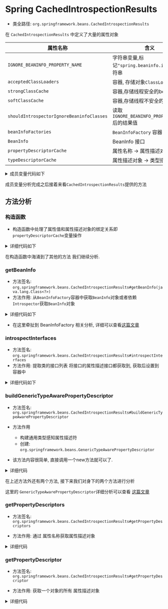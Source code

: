 # Spring CachedIntrospectionResults 
- 类全路径: `org.springframework.beans.CachedIntrospectionResults`

在 `CachedIntrospectionResults` 中定义了大量的属性对象





| 属性名称                                  | 含义                                            |
| ----------------------------------------- | ----------------------------------------------- |
| `IGNORE_BEANINFO_PROPERTY_NAME`           | 字符串变量,标记`"spring.beaninfo.ignore"`字符串 |
| `acceptedClassLoaders`                    | 容器, 存储对象`ClassLoader`                     |
| `strongClassCache`                        | 容器,存储线程安全的bean                         |
| `softClassCache`                          | 容器,存储线程不安全的bean                       |
| `shouldIntrospectorIgnoreBeaninfoClasses` | 读取`IGNORE_BEANINFO_PROPERTY_NAME`后的结果值   |
| `beanInfoFactories`                       | `BeanInfoFactory` 容器                          |
| `BeanInfo`                                | BeanInfo 接口                                   |
| `propertyDescriptorCache`                 | 属性名称 -> 属性描述对象                        |
| `typeDescriptorCache`                     | 属性描述对象 -> 类型描述对象                    |




<details>
<summary>成员变量代码如下</summary>


```java
public final class CachedIntrospectionResults {

   /**
    * System property that instructs Spring to use the {@link Introspector#IGNORE_ALL_BEANINFO}
    * mode when calling the JavaBeans {@link Introspector}: "spring.beaninfo.ignore", with a
    * value of "true" skipping the search for {@code BeanInfo} classes (typically for scenarios
    * where no such classes are being defined for beans in the application in the first place).
    * <p>The default is "false", considering all {@code BeanInfo} metadata classes, like for
    * standard {@link Introspector#getBeanInfo(Class)} calls. Consider switching this flag to
    * "true" if you experience repeated ClassLoader access for non-existing {@code BeanInfo}
    * classes, in case such access is expensive on startup or on lazy loading.
    * <p>Note that such an effect may also indicate a scenario where caching doesn't work
    * effectively: Prefer an arrangement where the Spring jars live in the same ClassLoader
    * as the application classes, which allows for clean caching along with the application's
    * lifecycle in any case. For a web application, consider declaring a local
    * {@link org.springframework.web.util.IntrospectorCleanupListener} in {@code web.xml}
    * in case of a multi-ClassLoader layout, which will allow for effective caching as well.
    * @see Introspector#getBeanInfo(Class, int)
    */
   public static final String IGNORE_BEANINFO_PROPERTY_NAME = "spring.beaninfo.ignore";

   /**
    * Set of ClassLoaders that this CachedIntrospectionResults class will always
    * accept classes from, even if the classes do not qualify as cache-safe.
    *
    * 容器, 存储对象`ClassLoader`
    */
   static final Set<ClassLoader> acceptedClassLoaders =
         Collections.newSetFromMap(new ConcurrentHashMap<>(16));

   /**
    * Map keyed by Class containing CachedIntrospectionResults, strongly held.
    * This variant is being used for cache-safe bean classes.
    * 容器,存储线程安全的bean
    */
   static final ConcurrentMap<Class<?>, CachedIntrospectionResults> strongClassCache =
         new ConcurrentHashMap<>(64);

   /**
    * Map keyed by Class containing CachedIntrospectionResults, softly held.
    * This variant is being used for non-cache-safe bean classes.
    * `容器,存储线程不安全的bean
    */
   static final ConcurrentMap<Class<?>, CachedIntrospectionResults> softClassCache =
         new ConcurrentReferenceHashMap<>(64);

   /**
    * 读取 spring.beaninfo.ignore 配置
    * 读取`IGNORE_BEANINFO_PROPERTY_NAME`后的结果值
    *
    */
   private static final boolean shouldIntrospectorIgnoreBeaninfoClasses =
         SpringProperties.getFlag(IGNORE_BEANINFO_PROPERTY_NAME);

   private static final Log logger = LogFactory.getLog(CachedIntrospectionResults.class);

   /**
    * Stores the BeanInfoFactory instances.
    * `BeanInfoFactory` 容器
    *  */
   private static final List<BeanInfoFactory> beanInfoFactories = SpringFactoriesLoader.loadFactories(
         BeanInfoFactory.class, CachedIntrospectionResults.class.getClassLoader());

   /**
    *  The BeanInfo object for the introspected bean class.
    *  BeanInfo 接口
    * */
   private final BeanInfo beanInfo;

   /**
    * PropertyDescriptor objects keyed by property name String.
    * 属性名称 -> 属性描述对象
    * */
   private final Map<String, PropertyDescriptor> propertyDescriptorCache;

   /**
    * TypeDescriptor objects keyed by PropertyDescriptor.
    * 属性描述对象 -> 类型描述对象
    * */
   private final ConcurrentMap<PropertyDescriptor, TypeDescriptor> typeDescriptorCache;
}
```

</details>





成员变量分析完成之后接着来看`CachedIntrospectionResults`提供的方法



## 方法分析



### 构造函数

- 构造函数中处理了属性值和属性描述对象的绑定关系即`propertyDescriptorCache`变量操作
<details>
<summary>详细代码如下</summary>





```java
private CachedIntrospectionResults(Class<?> beanClass) throws BeansException {
      // 获取 beanInfo
      this.beanInfo = getBeanInfo(beanClass);

      // 对象初始化
      this.propertyDescriptorCache = new LinkedHashMap<>();

      // This call is slow so we do it once.
      // 获取 beanInfo的属性描述对象列表
      PropertyDescriptor[] pds = this.beanInfo.getPropertyDescriptors();
      for (PropertyDescriptor pd : pds) {
         // 数据验证
         if (Class.class == beanClass &&
               ("classLoader".equals(pd.getName()) || "protectionDomain".equals(pd.getName()))) {
            // Ignore Class.getClassLoader() and getProtectionDomain() methods - nobody needs to bind to those
            continue;
         }
         // pd 数据修正
         pd = buildGenericTypeAwarePropertyDescriptor(beanClass, pd);
         // 建立 属性名称和属性描述符的绑定关系
         this.propertyDescriptorCache.put(pd.getName(), pd);
      }

      // Explicitly check implemented interfaces for setter/getter methods as well,
      // in particular for Java 8 default methods...
      Class<?> currClass = beanClass;
      while (currClass != null && currClass != Object.class) {
         // 接口检查
         introspectInterfaces(beanClass, currClass);
         currClass = currClass.getSuperclass();
      }

      this.typeDescriptorCache = new ConcurrentReferenceHashMap<>();
   }
}
```

</details>





在构造函数中海涌到了其他的方法 我们继续分析.



### getBeanInfo

- 方法签名: `org.springframework.beans.CachedIntrospectionResults#getBeanInfo(java.lang.Class<?>)`
- 方法作用: 从`BeanInfoFactory`容器中获取`BeanInfo`对象或者依赖`Introspector`获取`BeanInfo`对象

<details>
<summary>详细代码如下</summary>

```java
private static BeanInfo getBeanInfo(Class<?> beanClass) throws IntrospectionException {
   for (BeanInfoFactory beanInfoFactory : beanInfoFactories) {
      BeanInfo beanInfo = beanInfoFactory.getBeanInfo(beanClass);
      if (beanInfo != null) {
         return beanInfo;
      }
   }
   return (shouldIntrospectorIgnoreBeaninfoClasses ?
         Introspector.getBeanInfo(beanClass, Introspector.IGNORE_ALL_BEANINFO) :
         Introspector.getBeanInfo(beanClass));
}
```

</details>

- 在这里牵扯到 BeanInfoFactory 相关分析, 详细可以查看[这篇文章](/docs/beans/BeanInfoFactory/Spring-BeanInfoFactory.md)

### introspectInterfaces

- 方法签名: `org.springframework.beans.CachedIntrospectionResults#introspectInterfaces`
- 方法作用: 提取类的接口列表 将接口的属性描述接口都获取到, 获取后设置到容器中

<details>
<summary>详细代码如下</summary>



```java
private void introspectInterfaces(Class<?> beanClass, Class<?> currClass) throws IntrospectionException {
   // 获取所有的实现接口
   for (Class<?> ifc : currClass.getInterfaces()) {
      // 判断是否是 java 的接口
      if (!ClassUtils.isJavaLanguageInterface(ifc)) {
         // 获取 PropertyDescriptor 列表循环处理
         for (PropertyDescriptor pd : getBeanInfo(ifc).getPropertyDescriptors()) {
            PropertyDescriptor existingPd = this.propertyDescriptorCache.get(pd.getName());
            if (existingPd == null ||
                  (existingPd.getReadMethod() == null && pd.getReadMethod() != null)) {
               // GenericTypeAwarePropertyDescriptor leniently resolves a set* write method
               // against a declared read method, so we prefer read method descriptors here.
               pd = buildGenericTypeAwarePropertyDescriptor(beanClass, pd);
               this.propertyDescriptorCache.put(pd.getName(), pd);
            }
         }
         introspectInterfaces(ifc, ifc);
      }
   }
}
```

</details>





### buildGenericTypeAwarePropertyDescriptor

- 方法签名: `org.springframework.beans.CachedIntrospectionResults#buildGenericTypeAwarePropertyDescriptor`
- 方法作用
  - 构建通用类型感知属性描述符
  - 创建: `org.springframework.beans.GenericTypeAwarePropertyDescriptor`



- 该方法内容很简单, 直接调用一个new方法就可以了. 

<details>
<summary>详细代码</summary>

```java
private PropertyDescriptor buildGenericTypeAwarePropertyDescriptor(Class<?> beanClass, PropertyDescriptor pd) {
   try {
      return new GenericTypeAwarePropertyDescriptor(beanClass, pd.getName(), pd.getReadMethod(),
            pd.getWriteMethod(), pd.getPropertyEditorClass());
   }
   catch (IntrospectionException ex) {
      throw new FatalBeanException("Failed to re-introspect class [" + beanClass.getName() + "]", ex);
   }
}
```



</details>





在上述方法外还有两个方法, 接下来我们对身下的两个方法进行分析

这里的 `GenericTypeAwarePropertyDescriptor`详细分析可以查看 [这篇文章](/docs/beans/GenericTypeAwarePropertyDescriptor/Spring-GenericTypeAwarePropertyDescriptor.md)



### getPropertyDescriptors

- 方法签名: `org.springframework.beans.CachedIntrospectionResults#getPropertyDescriptors`

- 方法作用: 通过 属性名称获取属性描述对象

<details>
<summary>详细代码</summary>

```java
@Nullable
PropertyDescriptor getPropertyDescriptor(String name) {
   PropertyDescriptor pd = this.propertyDescriptorCache.get(name);
   if (pd == null && StringUtils.hasLength(name)) {
      // Same lenient fallback checking as in Property...
      pd = this.propertyDescriptorCache.get(StringUtils.uncapitalize(name));
      if (pd == null) {
         pd = this.propertyDescriptorCache.get(StringUtils.capitalize(name));
      }
   }
   return (pd == null || pd instanceof GenericTypeAwarePropertyDescriptor ? pd :
         buildGenericTypeAwarePropertyDescriptor(getBeanClass(), pd));
}
```

</details>


### getPropertyDescriptor

- 方法签名: `org.springframework.beans.CachedIntrospectionResults#getPropertyDescriptor`

- 方法作用: 获取一个对象的所有 属性描述对象

<details>
<summary>详细代码</summary>

```java
PropertyDescriptor[] getPropertyDescriptors() {
   PropertyDescriptor[] pds = new PropertyDescriptor[this.propertyDescriptorCache.size()];
   int i = 0;
   for (PropertyDescriptor pd : this.propertyDescriptorCache.values()) {
      pds[i] = (pd instanceof GenericTypeAwarePropertyDescriptor ? pd :
            buildGenericTypeAwarePropertyDescriptor(getBeanClass(), pd));
      i++;
   }
   return pds;
}
```

</details>
